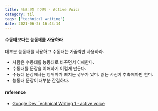 ```yaml
---
title: 테크니컬 라이팅 - Active Voice
category: til
tags: ["technical writing"]
date: 2021-06-25 16:43:14
---
```


#### 수동태보다는 능동태를 사용하라

대부분 능동태를 사용하고 수동태는 가끔씩만 사용하라.

- 사람은 수동태를 능동태로 바꾸면서 이해한다.
- 수동태를 문장을 이해하기 어렵게 만든다.
- 수동태 문장에서는 행위자가 빠지는 경우가 있다. 읽는 사람이 추측해야만 한다.
- 능동태 문장이 대부분 간결하다.

#### reference
- [Google Dev Technical Writing 1 - active voice](https://developers.google.com/tech-writing/one/active-voice)